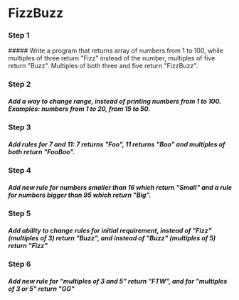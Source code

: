 # FizzBuzz

### Step 1

##### Write a program that returns array of numbers from 1 to 100, while multiples of three return "Fizz" instead of the number, multiples of five return "Buzz". Multiples of both three and five return "FizzBuzz".

### Step 2

##### Add a way to change range, instead of printing numbers from 1 to 100. Examples: numbers from 1 to 20, from 15 to 50.

### Step 3

##### Add rules for 7 and 11: 7 returns "Foo", 11 returns "Boo" and multiples of both return "FooBoo".

### Step 4

##### Add new rule for numbers smaller than 16 which return "Small" and a rule for numbers bigger than 95 which return "Big".

### Step 5

##### Add ability to change rules for initial requirement, instead of "Fizz" (multiples of 3) return "Buzz", and instead of "Buzz" (multiples of 5) return "Fizz"

### Step 6

##### Add new rule for "multiples of 3 and 5" return "FTW", and for "multiples of 3 or 5" return "GG"
